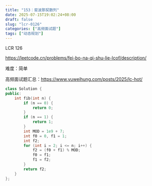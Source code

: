 ```yaml
---
title: "153：斐波那契数列"
date: 2025-07-15T19:02:24+08:00
draft: false
slug: "lcr-0126"
categories: ["高频面试题"]
tags: ["动态规划"]
---
```


LCR 126

https://leetcode.cn/problems/fei-bo-na-qi-shu-lie-lcof/description/

难度：简单

高频面试题汇总：https://www.yuweihung.com/posts/2025/lc-hot/

<!--more-->

```cpp
class Solution {
public:
    int fib(int n) {
        if (n == 0) {
            return 0;
        }
        if (n == 1) {
            return 1;
        }
        int MOD = 1e9 + 7;
        int f0 = 0, f1 = 1;
        int f2;
        for (int i = 2; i <= n; i++) {
            f2 = (f0 + f1) % MOD;
            f0 = f1;
            f1 = f2;
        }
        return f2;
    }
};
```
